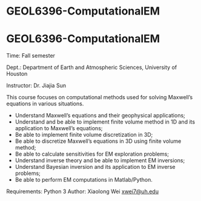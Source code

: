 # GEOL6396-ComputationalEM
GEOL6396-ComputationalEM
============================
Time: Fall semester

Dept.: Department of Earth and Atmospheric Sciences, University of Houston

Instructor: Dr. Jiajia Sun

This course focuses on computational methods used for solving Maxwell’s equations in various situations.

* Understand Maxwell’s equations and their geophysical applications;
* Understand and be able to implement finite volume method in 1D and its application to Maxwell’s equations;
* Be able to implement finite volume discretization in 3D;
* Be able to discretize Maxwell’s equations in 3D using finite volume method;
* Be able to calculate sensitivities for EM exploration problems;
* Understand inverse theory and be able to implement EM inversions;
* Understand Bayesian inversion and its application to EM inverse problems;
* Be able to perform EM computations in Matlab/Python.

Requirements: Python 3
Author: Xiaolong Wei xwei7@uh.edu
